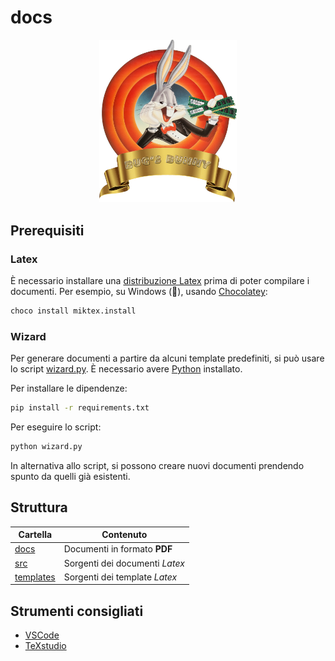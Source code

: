 # docs
<p align="center">
    <img src="src/assets/logo.png" alt="Bug's Bunny logo" width="220">
</p>

## Prerequisiti
### Latex
È necessario installare una [distribuzione Latex](https://www.latex-project.org/get/) prima di poter compilare i documenti. Per esempio, su Windows (🤢), usando [Chocolatey](https://chocolatey.org/install#individual):
```sh
choco install miktex.install
```

### Wizard
Per generare documenti a partire da alcuni template predefiniti, si può usare lo script [wizard.py](wizard.py). È necessario avere [Python](https://wiki.python.org/moin/BeginnersGuide/Download) installato.

Per installare le dipendenze:
```sh
pip install -r requirements.txt
```
Per eseguire lo script:
```sh
python wizard.py
```
In alternativa allo script, si possono creare nuovi documenti prendendo spunto da quelli già esistenti.

## Struttura
| Cartella                | Contenuto                      |
|-------------------------|--------------------------------|
| [docs](docs/)           | Documenti in formato **PDF**   |
| [src](src/)             | Sorgenti dei documenti *Latex* |
| [templates](templates/) | Sorgenti dei template *Latex*  |

## Strumenti consigliati
- [VSCode](https://code.visualstudio.com/Download)
- [TeXstudio](https://www.texstudio.org/#download)
